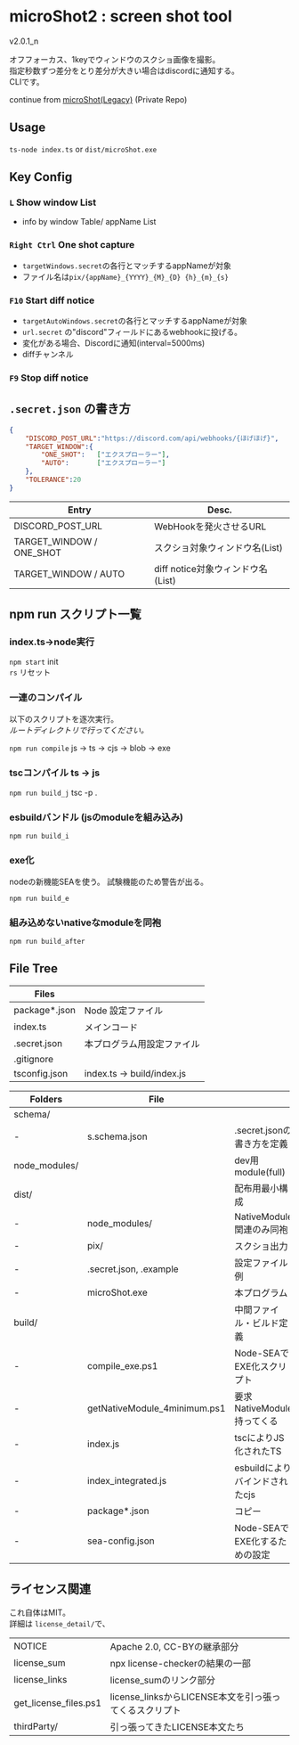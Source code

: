 # microShot2 : screen shot tool
v2.0.1_n

オフフォーカス、1keyでウィンドウのスクショ画像を撮影。  
指定秒数ずつ差分をとり差分が大きい場合はdiscordに通知する。  
CLIです。

continue from [microShot(Legacy)](https://github.com/NobuoJt/microShot/blob/main/readme.md) (Private Repo)

## Usage
```ts-node index.ts``` or 
```dist/microShot.exe```

## Key Config

### ```L``` Show window List
- info by window Table/ appName List
### ```Right Ctrl``` One shot capture
- ```targetWindows.secret```の各行とマッチするappNameが対象
- ファイル名は```pix/{appName}_{YYYY}_{M}_{D} {h}_{m}_{s}```

### ```F10``` Start diff notice
- ```targetAutoWindows.secret```の各行とマッチするappNameが対象
- ```url.secret``` の"discord"フィールドにあるwebhookに投げる。
- 変化がある場合、Discordに通知(interval=5000ms)
- diffチャンネル

### ```F9``` Stop diff notice

## ```.secret.json``` の書き方

```json
{
    "DISCORD_POST_URL":"https://discord.com/api/webhooks/{ほげほげ}",
    "TARGET_WINDOW":{
        "ONE_SHOT":   ["エクスプローラー"],
        "AUTO":       ["エクスプローラー"]
    },
    "TOLERANCE":20 
}
```
|Entry|Desc.|
|-|-|
|DISCORD_POST_URL           |WebHookを発火させるURL|
|TARGET_WINDOW / ONE_SHOT   |スクショ対象ウィンドウ名(List)
|TARGET_WINDOW / AUTO       |diff notice対象ウィンドウ名(List)


## npm run スクリプト一覧

### index.ts→node実行
```npm start``` init  
```rs``` リセット

### 一連のコンパイル  
以下のスクリプトを逐次実行。  
*ルートディレクトリで行ってください。*  

```npm run compile``` js → ts → cjs → blob → exe

### tscコンパイル ts → js

```npm run build_j``` tsc -p .

### esbuildバンドル (jsのmoduleを組み込み)

```npm run build_i```

### exe化
nodeの新機能SEAを使う。
試験機能のため警告が出る。

```npm run build_e```

### 組み込めないnativeなmoduleを同袍

```npm run build_after```

## File Tree


|Files||
|-|-|
   package*.json | Node 設定ファイル
   index.ts | メインコード
   .secret.json | 本プログラム用設定ファイル
   .gitignore | 
   tsconfig.json | index.ts -> build/index.js

|Folders|File||
|-|-|-|
schema/ || 
-|s.schema.json|            .secret.jsonの書き方を定義
node_modules/||             dev用module(full)
dist/||                     配布用最小構成
-|node_modules/|            NativeModule関連のみ同袍
-|pix/|                     スクショ出力
-|.secret.json, .example|   設定ファイル例
-|microShot.exe|            本プログラム
build/||                    中間ファイル・ビルド定義
-|compile_exe.ps1|          Node-SEAでEXE化スクリプト
-|getNativeModule_4minimum.ps1|要求NativeModule持ってくる
-|index.js|                 tscによりJS化されたTS
-|index_integrated.js|      esbuildによりバインドされたcjs
-|package*.json|            コピー 
-|sea-config.json|          Node-SEAでEXE化するための設定

## ライセンス関連

これ自体はMIT。  
詳細は ```license_detail/```で、

|||
|-|-|
NOTICE| Apache 2.0, CC-BYの継承部分
license_sum|npx license-checkerの結果の一部
license_links|license_sumのリンク部分
get_license_files.ps1|license_linksからLICENSE本文を引っ張ってくるスクリプト
thirdParty/|引っ張ってきたLICENSE本文たち